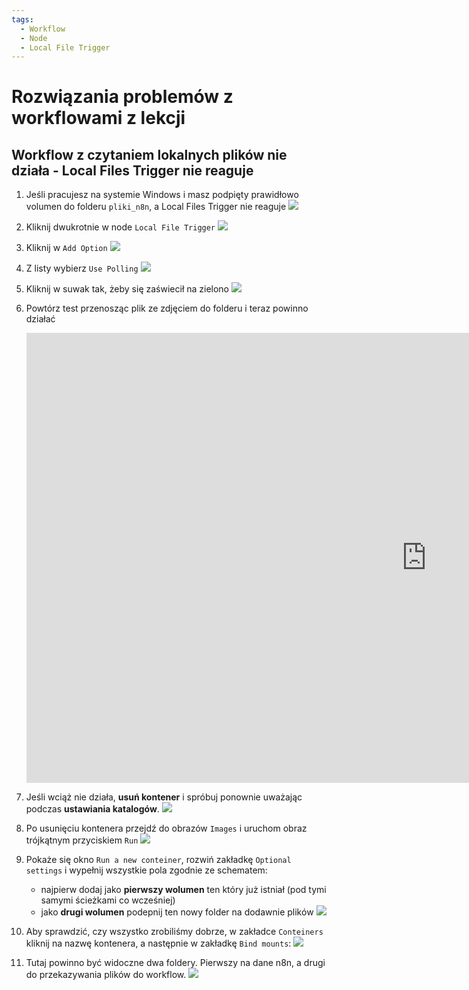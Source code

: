 ```yaml
---
tags:
  - Workflow
  - Node
  - Local File Trigger 
---
```


# **Rozwiązania problemów z workflowami z lekcji**

## **Workflow z czytaniem lokalnych plików nie działa - Local Files Trigger nie reaguje**

1. Jeśli pracujesz na systemie Windows i masz podpięty prawidłowo volumen do folderu `pliki_n8n`, a Local Files Trigger nie reaguje
   ![](assets/workflows__local_files_example_1.png)

1. Kliknij dwukrotnie w node `Local File Trigger`
   ![](assets/workflows__local_files_example_2.png)

1. Kliknij w `Add Option`
   ![](assets/workflows__local_files_example_3.png)

1. Z listy wybierz `Use Polling`
   ![](assets/workflows__local_files_example_4.png)

1. Kliknij w suwak tak, żeby się zaświecił na zielono
   ![](assets/workflows__local_files_example_5.png)

1. Powtórz test przenosząc plik ze zdjęciem do folderu i teraz powinno działać
    <div class="video-wrapper">
    <iframe width="1280" height="720" src="https://www.youtube.com/embed/VNyzU-CtOAw?si=xKw39F_Wl0PNxz4-" title="YouTube video player" frameborder="0" allow="accelerometer; autoplay; clipboard-write; encrypted-media; gyroscope; picture-in-picture; web-share" referrerpolicy="strict-origin-when-cross-origin" allowfullscreen></iframe>
    </div>

1. Jeśli wciąż nie działa, **usuń kontener** i spróbuj ponownie uważając podczas **ustawiania katalogów**.
   ![](assets/workflows__delete_container.png)

1. Po usunięciu kontenera przejdź do obrazów `Images` i uruchom obraz trójkątnym przyciskiem `Run`
   ![](assets/workflows__run_image.png)

1. Pokaże się okno `Run a new conteiner`, rozwiń zakładkę `Optional settings` i wypełnij wszystkie pola zgodnie ze schematem:
      - najpierw dodaj jako **pierwszy wolumen** ten który już istniał (pod tymi samymi ścieżkami co wcześniej)
      - jako **drugi wolumen** podepnij ten nowy folder na dodawnie plików
      ![](assets/workflows__directories.png)

1. Aby sprawdzić, czy wszystko zrobiliśmy dobrze, w zakładce `Conteiners` kliknij na nazwę kontenera, a następnie w zakładkę `Bind mounts`:
   ![](assets/workflows__directories_1.png)
1. Tutaj powinno być widoczne dwa foldery. Pierwszy na dane n8n, a drugi do przekazywania plików do workflow. 
   ![](assets/workflows__directories_2.png)